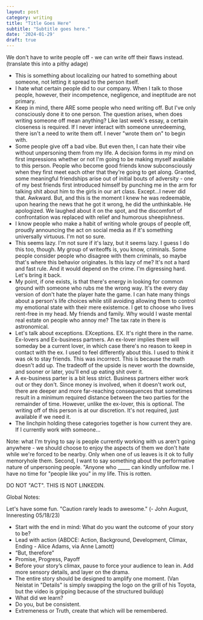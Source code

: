 ```yaml
---
layout: post
category: writing
title: "Title Goes Here"
subtitle: "Subtitle goes here."
date: '2024-01-29'
draft: true
---
```


We don't have to write people off - we can write off their flaws instead. (translate this into a pithy adage)

- This is something about localizing our hatred to something about someone, not letting it spread to the person itself.
- I hate what certain people did to our company. When I talk to those people, however, their incompetence, negligence, and ineptitude are not primary.
- Keep in mind, there ARE some people who need writing off. But I've only consciously done it to one person. The question arises, when does writing someone off mean anything? Like last week's essay, a certain closeness is required. If I never interact with someone unredeeming, there isn't a need to write them off. I never "wrote them on" to begin with.
- Some people give off a bad vibe. But even then, I can hate their vibe without unpersoning them from my life. A decision forms in my mind on first impressions whether or not I'm going to be making myself available to this person. People who become good friends know subconsciously when they first meet each other that they're going to get along. Granted, some meaningful friendships arise out of initial bouts of adversity - one of my best friends first introduced himself by punching me in the arm for talking shit about him to the girls in our art class. Except...I never did that. Awkward. But, and this is the moment I knew he was redeemable, upon hearing the news that he got it wrong, he did the unthinkable. He apologized. We laughed about it on the spot, and the discomfort of confrontation was replaced with relief and humorous sheepishness.
- I know people who make a habit of writing whole groups of people off, proudly announcing the act on social media as if it's something universally virtuous. I'm not so sure.
- This seems lazy. I'm not sure if it's lazy, but it seems lazy. I guess I do this too, though. My group of writeoffs is, you know, criminals. Some people consider people who disagree with them criminals, so maybe that's where this behavior originates. Is this lazy of me? It's not a hard and fast rule. And it would depend on the crime. I'm digressing hard. Let's bring it back.
- My point, if one exists, is that there's energy in looking for common ground with someone who rubs me the wrong way. It's the every day version of don't hate the player hate the game. I can hate many things about a person's life choices while still avoiding allowing them to control my emotional state with their mere existemce. I get to choose who lives rent-free in my head. My friends and family. Why would I waste mental real estate on people who annoy me? The tax rate in there is astronomical. 
- Let's talk about exceptions. EXceptions. EX. It's right there in the name. Ex-lovers and Ex-business partners. An ex-lover implies there will someday be a current lover, in which case there's no reason to keep in contact with the ex. I used to feel differently about this. I used to think it was ok to stay friends. This was incorrect. This is because the math doesn't add up. The tradeoff of the upside is never worth the downside, and sooner or later, you'll end up eating shit over it. 
- A ex-business parter is a bit less strict. Business partners either work out or they don't. Since money is involved, when it doesn't work out, there are deeper and more far-reaching consequences that sometimes result in a minimum required distance between the two parties for the remainder of time. However, unlike the ex-lover, this is optional. The writing off of this person is at our discretion. It's not required, just available if we need it.
- The linchpin holding these categories together is how current they are. If I currently work with someone...

Note: what I'm trying to say is people currently working with us aren't going anywhere - we should choose to enjoy the aspects of them we don't hate while we're forced to be nearby. Only when one of us leaves is it ok to fully memoryhole them. Second, I want to say something about the performative nature of unpersoning people. "Anyone who _____ can kindly unfollow me. I have no time for "people like you" in my life. This is rotten. 


<!-- Notes for next time: Look for any other strong points, find a conclusion, look over the global notes to see about punching stuff up. -->

DO NOT "ACT". THIS IS NOT LINKEDIN.

Global Notes:

Let's have some fun. "Caution rarely leads to awesome." (- John August, Inneresting 05/18/23)

- Start with the end in mind: What do you want the outcome of your story to be?
- Lead with action (ABDCE: Action, Background, Development, Climax, Ending - Alice Adams, via Anne Lamott)
- “But, therefore”
- Promise, Progress, Payoff
- Before your story’s climax, pause to force your audience to lean in. Add more sensory details, and layer on the drama.
- The entire story should be designed to amplify one moment. (Van Neistat in "Details" is simply swapping the logo on the grill of his Toyota, but the video is gripping because of the structured buildup)
- What did we learn?
- Do you, but be consistent.
- Extremeness or Truth, create that which will be remembered.